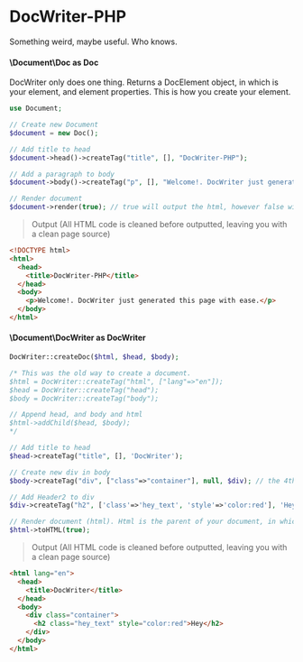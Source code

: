# DocWriter-PHP
Something weird, maybe useful. Who knows.


#### \Document\Doc as Doc

DocWriter only does one thing. Returns a DocElement object, in which is your element, and element properties. This is how you create your element.

```php
use Document;

// Create new Document
$document = new Doc();

// Add title to head
$document->head()->createTag("title", [], "DocWriter-PHP");

// Add a paragraph to body
$document->body()->createTag("p", [], "Welcome!. DocWriter just generated this page with ease.");

// Render document
$document->render(true); // true will output the html, however false will return the html string
```

> Output (All HTML code is cleaned before outputted, leaving you with a clean page source)

```html
<!DOCTYPE html>
<html>
  <head>
    <title>DocWriter-PHP</title>
  </head>
  <body>
    <p>Welcome!. DocWriter just generated this page with ease.</p>
  </body>
</html>
```

#### \Document\DocWriter as DocWriter
```php
DocWriter::createDoc($html, $head, $body);

/* This was the old way to create a document.
$html = DocWriter::createTag("html", ["lang"=>"en"]);
$head = DocWriter::createTag("head");
$body = DocWriter::createTag("body");

// Append head, and body and html
$html->addChild($head, $body);
*/

// Add title to head
$head->createTag("title", [], 'DocWriter');

// Create new div in body
$body->createTag("div", ["class"=>"container"], null, $div); // the 4th argument of createTag of an element can accept a variable, in will will be used with the created tag, without an extra line of code creating div

// Add Header2 to div
$div->createTag("h2", ['class'=>'hey_text', 'style'=>'color:red'], 'Hey');

// Render document (html). Html is the parent of your document, in which will render everything.
$html->toHTML(true);

```

> Output (All HTML code is cleaned before outputted, leaving you with a clean page source)

```html
<html lang="en">
  <head>
    <title>DocWriter</title>
  </head>
  <body>
    <div class="container">
      <h2 class="hey_text" style="color:red">Hey</h2>
    </div>
  </body>
</html>
```
